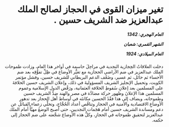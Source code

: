 <h1 dir="rtl">تغير ميزان القوى في الحجاز لصالح الملك عبدالعزيز ضد الشريف حسين .</h1>

<h5 dir="rtl">العام الهجري:  1342

الشهر القمري: شعبان

العام الميلادي: 1924</h5>

<p dir="rtl">دخلت العلاقاتُ الحِجازية النجدية في مراحِلَ حاسمة في أواخر هذا العام، وزادت طموحات الملك عبدالعزيز في ضم الأراضي الحجازية مع تغيُّر الأوضاع في ظِلِّ تفوُّقِه بعد ضم الأحساء ثم حائل، ثم عسير، وضَعْف الدعم البريطاني للشريف حسين، وفشل مؤتمر الكويت، وتحميل الإنجليز الشريف المسؤوليةَ في ذلك، وإعلان الشريف حسين الخلافةَ على المسلمين بعد إعلانِ سُقوطِ الخلافة العثمانية، ورَفْض الدول الإسلامية وعموم المسلمين هذا الإعلانَ وظهور حركة مضادَّة في مصر والهند ضِدَّ الشريف حسين وطموحاته، ويضاف إلى هذا فقْدُ الحسين مكانتَه في أوساط أهل الحجاز بعد تدهورِ الأوضاعِ الاقتصادية والأمنية في الحجاز وتناقُص أعداد الحُجَّاج، وتخلِّي زعماء القبائل عن دعم ومساندة الشريف حسين أمام هَجَمات النجديين، حتى أصبح الوضعُ مهيَّأً أمام الملك عبدالعزيز لتحقيقِ طموحاته في الحجازِ، وكلُّ هذه الأوضاع شجَّعته على ضم الحجاز إلى حكمه.</p></br>

